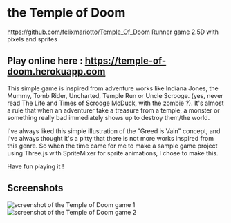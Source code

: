# the Temple of Doom

https://github.com/felixmariotto/Temple_Of_Doom
Runner game 2.5D with pixels and sprites

## Play online here : https://temple-of-doom.herokuapp.com  ##

This simple game is inspired from adventure works like Indiana Jones, the Mummy, Tomb Rider, Uncharted, Temple Run or Uncle Scrooge. (yes, never read The Life and Times of Scrooge McDuck, with the zombie ?).
It's almost a rule that when an adventurer take a treasure from a temple, a monster or something really bad immediately shows up to destroy them/the world.    
    
I've always liked this simple illustration of the "Greed is Vain" concept, and I've always thought it's a pitty that there is not more works inspired from this genre. So when the time came for me to make a sample game project using Three.js with SpriteMixer for sprite animations, I chose to make this.    
     
Have fun playing it !

## Screenshots ##
![screenshot of the Temple of Doom game 1](https://felixmariotto.s3.eu-west-3.amazonaws.com/temple-of-doom-1.png)
![screenshot of the Temple of Doom game 2](https://felixmariotto.s3.eu-west-3.amazonaws.com/temple-of-doom-2.png)
     
